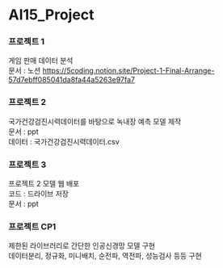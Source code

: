 # AI15_Project

### 프로젝트 1
게임 판매 데이터 분석  
문서 : 노션 https://5coding.notion.site/Project-1-Final-Arrange-57d7ebff085041da8fa44a5263e97fa7

### 프로젝트 2
국가건강검진시력데이터를 바탕으로 녹내장 예측 모델 제작  
문서 : ppt  
데이터 : 국가건강검진시력데이터.csv

### 프로젝트 3
프로젝트 2 모델 웹 배포  
코드 : 드라이브 저장  
문서 : ppt

### 프로젝트 CP1
제한된 라이브러리로 간단한 인공신경망 모델 구현  
데이터분리, 정규화, 미니배치, 순전파, 역전파, 성능검사 등등 구현

